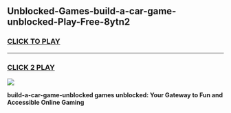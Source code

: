 
## Unblocked-Games-build-a-car-game-unblocked-Play-Free-8ytn2
<h3>
<a href="https://premium76.site?title=build-a-car-game-unblocked&ref=18A1">CLICK TO PLAY</a></h3>
<hr>

<h3>
<a href="https://premium76.site?title=build-a-car-game-unblocked&ref=18A1">CLICK 2 PLAY</a>
  
</h3>

<a href="https://premium76.site?title=build-a-car-game-unblocked&ref=18A1"><img src="https://clearcache.store/games.png"></a>


**build-a-car-game-unblocked games unblocked: Your Gateway to Fun and Accessible Online Gaming**

